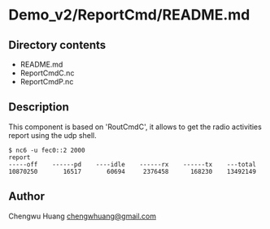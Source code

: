 
Demo_v2/ReportCmd/README.md
================================================================================

Directory contents
--------------------------------------------------------------------------------
* README.md
* ReportCmdC.nc
* ReportCmdP.nc

Description
--------------------------------------------------------------------------------
This component is based on 'RoutCmdC', it allows to get the radio activities
report using the udp shell.

    $ nc6 -u fec0::2 2000
    report
    -----off	------pd	----idle	------rx	------tx	---total
    10870250	   16517	   60694	 2376458	  168230	13492149

Author
--------------------------------------------------------------------------------
Chengwu Huang <chengwhuang@gmail.com>

